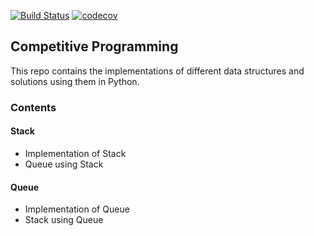[![Build Status](https://travis-ci.org/riyasyash/CompetitiveProgramming.svg?branch=master)](https://travis-ci.org/riyasyash/CompetitiveProgramming)
[![codecov](https://codecov.io/gh/riyasyash/CompetitiveProgramming/branch/master/graph/badge.svg)](https://codecov.io/gh/riyasyash/CompetitiveProgramming)

## Competitive Programming
This repo contains the implementations of different data structures and solutions using them in Python.

### Contents

#### Stack
* Implementation of Stack
* Queue using Stack

#### Queue
* Implementation of Queue
* Stack using Queue
